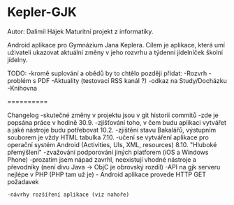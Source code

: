 Kepler-GJK
==========

Autor: Dalimil Hájek
Maturitní projekt z informatiky.

Android aplikace pro Gymnázium Jana Keplera. 
Cílem je aplikace, která umí uživateli ukazovat aktuální změny v jeho rozvrhu a týdenní jídelníček školní jídelny.

TODO:
-kromě suplování a obědů by to chtělo později přidat:
		-Rozvrh -problém s PDF
		-Aktuality (testovací RSS kanál ?)
		-odkaz na Study/Docházku
		-Knihovna

==========

Changelog
-skutečné změny v projektu jsou v git historii commitů
-zde je popsána práce v hodině
30.9. 
	-zjišťování toho, v čem budu aplikaci vytvářet a jaké nástroje budu potřebovat
10.2.
	-zjištění stavu Bakalářů, výstupním souborem je vždy HTML tabulka
7.10.
	-učení se vytváření aplikace pro operační systém Android (Activities, UIs, XML, resources)
8.10.
	"Hluboké přemýšlení"
	-zvažování podporování jiných platforem (iOS a Windows Phone)
		-prozatím jsem nápad zavrhl, neexistují vhodné nástroje a převodníky (není divu Java -> ObjC je obrovský rozdíl)
	-API na gjk serveru nejlépe v PHP (PHP tam už je)
		- Android aplikace provede HTTP GET požadavek

	-návrhy rozšíření aplikace (viz nahoře)

